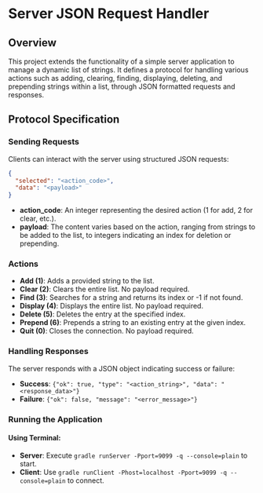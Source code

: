 # Server JSON Request Handler

## Overview
This project extends the functionality of a simple server application to manage a dynamic list of strings. It defines a protocol for handling various actions such as adding, clearing, finding, displaying, deleting, and prepending strings within a list, through JSON formatted requests and responses. 

## Protocol Specification

### Sending Requests
Clients can interact with the server using structured JSON requests:
```json
{
  "selected": "<action_code>",
  "data": "<payload>"
}
```
- **action_code**: An integer representing the desired action (1 for add, 2 for clear, etc.).
- **payload**: The content varies based on the action, ranging from strings to be added to the list, to integers indicating an index for deletion or prepending.

### Actions
- **Add (1)**: Adds a provided string to the list. 
- **Clear (2)**: Clears the entire list. No payload required.
- **Find (3)**: Searches for a string and returns its index or -1 if not found.
- **Display (4)**: Displays the entire list. No payload required.
- **Delete (5)**: Deletes the entry at the specified index.
- **Prepend (6)**: Prepends a string to an existing entry at the given index.
- **Quit (0)**: Closes the connection. No payload required.

### Handling Responses
The server responds with a JSON object indicating success or failure:
- **Success**: `{"ok": true, "type": "<action_string>", "data": "<response_data>"}`
- **Failure**: `{"ok": false, "message": "<error_message>"}`

### Running the Application
#### Using Terminal:
- **Server**: Execute `gradle runServer -Pport=9099 -q --console=plain` to start.
- **Client**: Use `gradle runClient -Phost=localhost -Pport=9099 -q --console=plain` to connect.